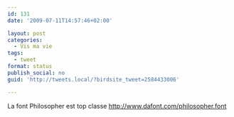 ```yaml
---
id: 131
date: '2009-07-11T14:57:46+02:00'

layout: post
categories:
  - Vis ma vie
tags:
  - tweet
format: status
publish_social: no
guid: 'http://tweets.local/?birdsite_tweet=2584433006'

---
```


La font Philosopher est top classe http://www.dafont.com/philosopher.font